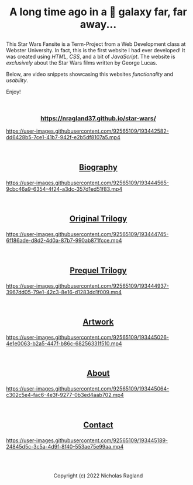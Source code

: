 # <p align="center">  A long time ago in a 🌌 galaxy far, far away... </p>

This Star Wars Fansite is a Term-Project from a Web Development class at Webster University. In fact, this is the first website I had ever developed! It was created using *HTML*, *CSS*, and a bit of *JavaScript*. The website is *exclusively* about the Star Wars films written by George Lucas. 

Below, are video snippets showcasing this websites *functionality* and *usability*. 

Enjoy!

<br>

### <p align="center"> https://nragland37.github.io/star-wars/ </p>

https://user-images.githubusercontent.com/92565109/193442582-dd6428b5-7ce1-41b7-942f-e2b5df8107a5.mp4

<br>

## <p align="center">[Biography](src/george_lucas.html) </p>

https://user-images.githubusercontent.com/92565109/193444565-9cbc46a9-6354-4f24-a3dc-357d1ed51f83.mp4

<br>

## <p align="center">[Original Trilogy](src/orginal_trilogy.html) </p>

https://user-images.githubusercontent.com/92565109/193444745-6f186ade-d8d2-4d0a-87b7-990ab871fcce.mp4

<br>

## <p align="center">[Prequel Trilogy](src/prequel_trilogy.html) </p>

https://user-images.githubusercontent.com/92565109/193444937-3967dd05-79e1-42c3-8e16-d1283dd1f009.mp4

<br>

## <p align="center">[Artwork](src/artwork.html) </p>

https://user-images.githubusercontent.com/92565109/193445026-4e1e0063-b2a5-447f-b86c-68256331f510.mp4

<br>

## <p align="center">[About](src/about.html) </p>

https://user-images.githubusercontent.com/92565109/193445064-c302c5e4-fac6-4e3f-9277-0b3ed4aab702.mp4

<br>

## <p align="center">[Contact](src/contact.html) </p>

https://user-images.githubusercontent.com/92565109/193445189-24845d5c-3c5a-4d9f-8f40-553ae75e99aa.mp4

<br>
<br>

<p align="center"> Copyright (c) 2022 Nicholas Ragland </p>
